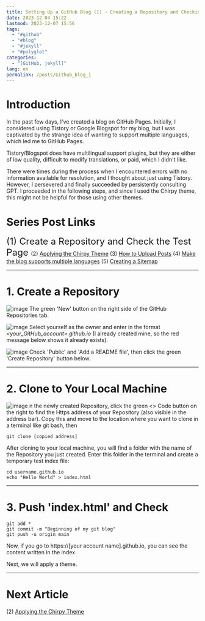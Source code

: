```yaml
---
title: Setting Up a GitHub Blog (1) - Creating a Repository and Checking the Test Page
date: 2023-12-04 15:22
lastmod: 2023-12-07 15:56
tags:
  - "#github"
  - "#blog"
  - "#jekyll"
  - "#polyglot"
categories:
  - "[GitHub, jekyll]"
lang: en
permalink: /posts/Github_blog_1
---
```


# Introduction

In the past few days, I've created a blog on GitHub Pages. Initially, I considered using Tistory or Google Blogspot for my blog, but I was captivated by the strange idea of wanting to support multiple languages, which led me to GitHub Pages.

Tistory/Blogspot does have multilingual support plugins, but they are either of low quality, difficult to modify translations, or paid, which I didn't like.

There were times during the process when I encountered errors with no information available for resolution, and I thought about just using Tistory. However, I persevered and finally succeeded by persistently consulting GPT. I proceeded in the following steps, and since I used the Chirpy theme, this might not be helpful for those using other themes.

# Series Post Links
<font size = "5">(1) Create a Repository and Check the Test Page </font >
(2) [Applying the Chirpy Theme](https://hionpu.com/posts/Github_blog_2)
(3) [How to Upload Posts](https://hionpu.com/posts/Github_blog_3) 
(4) [Make the blog supports multiple languages](https://hionpu.com/posts/Github_blog_4) 
(5) [Creating a Sitemap](https://hionpu.com/posts/Github_blog_5) 


***

# 1. Create a Repository


![image](https://github.com/hionpu/hionpu.github.io/assets/111286364/cb721c89-9865-4fbc-ae40-ebfbb0e12479)
The green 'New' button on the right side of the GitHub Repositories tab.

![image](https://github.com/hionpu/hionpu.github.io/assets/111286364/dd573081-6fca-4e49-91d1-b1695488f991)
Select yourself as the owner and enter in the format _<your_GitHub_account>.github.io_ (I already created mine, so the red message below shows it already exists).


![image](https://github.com/hionpu/hionpu.github.io/assets/111286364/76025c67-7d43-4735-9913-b57b0985ab2b)
Check 'Public' and 'Add a README file', then click the green 'Create Repository' button below.
***
# 2. Clone to Your Local Machine

![image](https://github.com/hionpu/hionpu.github.io/assets/111286364/a229797f-8ae0-460c-ac42-61edcccc0a2d)
n the newly created Repository, click the green <> Code button on the right to find the Https address of your Repository (also visible in the address bar). Copy this and move to the location where you want to clone in a terminal like git bash, then

```
git clone [copied address]
```

After cloning to your local machine, you will find a folder with the name of the Repository you just created. Enter this folder in the terminal and create a temporary test index file:

```
cd username.github.io
echo "Hello World" > index.html
```
***
# 3. Push 'index.html' and Check
```
git add *
git commit -m "Beginning of my git blog"
git push -u origin main
```

Now, if you go to https://[your account name].github.io, you can see the content written in the index.

Next, we will apply a theme.

***
# Next Article
(2) [Applying the Chirpy Theme](https://hionpu.com/posts/Github_blog_2)